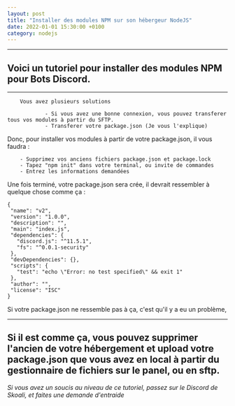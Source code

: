 ```yaml
---
layout: post
title: "Installer des modules NPM sur son hébergeur NodeJS"
date: 2022-01-01 15:30:00 +0100
category: nodejs
---
```


----------------------------------
## Voici un tutoriel pour installer des modules NPM pour Bots Discord.

----------------------------------

        Vous avez plusieurs solutions 
                
                - Si vous avez une bonne connexion, vous pouvez transferer tous vos modules à partir du SFTP.
                - Transferer votre package.json (Je vous l'explique)

Donc, pour installer vos modules à partir de votre package.json, il vous faudra :

        - Supprimez vos anciens fichiers package.json et package.lock
        - Tapez "npm init" dans votre terminal, ou invite de commandes
        - Entrez les informations demandées
        
Une fois terminé, votre package.json sera crée, il devrait ressembler à quelque chose comme ça : 
        
        
 ```    
 {
  "name": "v2",
  "version": "1.0.0",
  "description": "",
  "main": "index.js",
  "dependencies": {
    "discord.js": "^11.5.1",
    "fs": "^0.0.1-security"
  },
  "devDependencies": {},
  "scripts": {
    "test": "echo \"Error: no test specified\" && exit 1"
  },
  "author": "",
  "license": "ISC"
}
```

Si votre package.json ne ressemble pas à ça, c'est qu'il y a eu un problème,

-----------------
Si il est comme ça, vous pouvez supprimer l'ancien de votre hébergement et upload votre package.json que vous avez en local à partir du gestionnaire de fichiers sur le panel, ou en sftp.
----------------------------------

*Si vous avez un soucis au niveau de ce tutoriel, passez sur le Discord de Skoali, et faites une demande d'entraide*
